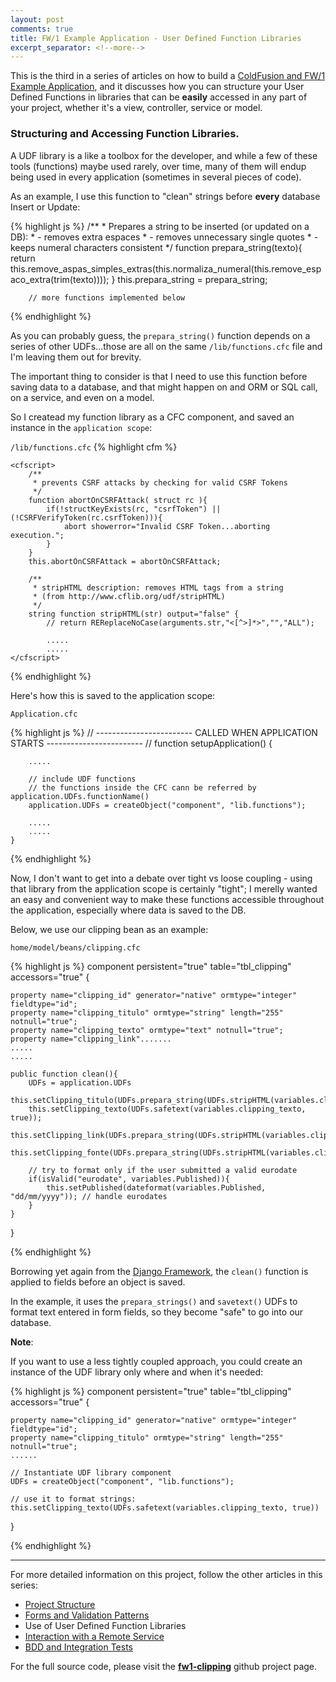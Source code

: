 ```yaml
---
layout: post
comments: true
title: FW/1 Example Application - User Defined Function Libraries
excerpt_separator: <!--more-->
---
```


This is the third in a series of articles on how to build a
[ColdFusion and FW/1 Example Application](https://dezoito.github.io/2015/03/26/fw1-example-app-released/),
and it discusses how you can structure your User Defined Functions in libraries
that can be **easily** accessed in any part of your project, whether it's a view,
controller, service or model.


### Structuring and Accessing Function Libraries.

A UDF library is a like a toolbox for the developer, and while a few of these tools
(functions) maybe used rarely, over time, many of them will endup being used in
every application (sometimes in several pieces of code).

As an example, I use this function to "clean" strings before **every** database
Insert or Update:

{% highlight js %}
        /**
         *  Prepares a string to be inserted (or updated on a DB):
         *  - removes extra espaces
         *  - removes unnecessary single quotes
         *  - keeps numeral characters consistent
         */
        function prepara_string(texto){
            return this.remove_aspas_simples_extras(this.normaliza_numeral(this.remove_espaco_extra(trim(texto))));
        }
        this.prepara_string = prepara_string;

        // more functions implemented below
{% endhighlight %}

As you can probably guess, the `prepara_string()` function depends on a series
of other UDFs...those are all on the same `/lib/functions.cfc` file and I'm
leaving them out for brevity.

The important thing to consider is that I need to use this function before saving
data to a database, and that might happen on and ORM or SQL call, on a service,
and even on a model.

So I createad my function library as a CFC component, and saved an instance in the
`application scope`:

`/lib/functions.cfc`
{% highlight cfm %}

<cfcomponent cacheUse="read-only" output="false">

    <cfscript>
        /**
         * prevents CSRF attacks by checking for valid CSRF Tokens
         */
        function abortOnCSRFAttack( struct rc ){
            if(!structKeyExists(rc, "csrfToken") || (!CSRFVerifyToken(rc.csrfToken))){
                abort showerror="Invalid CSRF Token...aborting execution.";
            }
        }
        this.abortOnCSRFAttack = abortOnCSRFAttack;

        /**
         * stripHTML description: removes HTML tags from a string
         * (from http://www.cflib.org/udf/stripHTML)
         */
        string function stripHTML(str) output="false" {
            // return REReplaceNoCase(arguments.str,"<[^>]*>","","ALL");

            .....
            .....
    </cfscript>
</cfcomponent>
{% endhighlight %}

 Here's how this is saved to the application scope:

 `Application.cfc`

{% highlight js %}
    // ------------------------ CALLED WHEN APPLICATION STARTS ------------------------ //
    function setupApplication() {

        .....

        // include UDF functions
        // the functions inside the CFC cann be referred by application.UDFs.functionName()
        application.UDFs = createObject("component", "lib.functions");

        .....
        .....
    }
{% endhighlight %}

Now, I don't want to get into a debate over tight vs loose coupling - using that
library from the application scope is certainly "tight"; I merelly wanted an easy
and convenient way to make these functions accessible throughout the application,
especially where data is saved to the DB.

Below, we use our clipping bean as an example:

`home/model/beans/clipping.cfc`

{% highlight js %}
component persistent="true" table="tbl_clipping" accessors="true" {

    property name="clipping_id" generator="native" ormtype="integer" fieldtype="id";
    property name="clipping_titulo" ormtype="string" length="255" notnull="true";
    property name="clipping_texto" ormtype="text" notnull="true";
    property name="clipping_link".......
    .....
    .....

    public function clean(){
        UDFs = application.UDFs
        this.setClipping_titulo(UDFs.prepara_string(UDFs.stripHTML(variables.clipping_titulo)));
        this.setClipping_texto(UDFs.safetext(variables.clipping_texto, true));
        this.setClipping_link(UDFs.prepara_string(UDFs.stripHTML(variables.clipping_link)));
        this.setClipping_fonte(UDFs.prepara_string(UDFs.stripHTML(variables.clipping_fonte)));

        // try to format only if the user submitted a valid eurodate
        if(isValid("eurodate", variables.Published)){
            this.setPublished(dateformat(variables.Published, "dd/mm/yyyy")); // handle eurodates
        }
    }
}

{% endhighlight %}

Borrowing yet again from the [Django Framework](https://www.djangoproject.com),
the `clean()` function is applied to fields before an object is saved.

In the example, it uses the `prepara_strings()` and `savetext()` UDFs to format
text entered in form fields, so they become "safe" to go into our database.

**Note**:

If you want to use a less tightly coupled approach, you could create an instance
of the UDF library only where and when it's needed:

{% highlight js %}
component persistent="true" table="tbl_clipping" accessors="true" {

    property name="clipping_id" generator="native" ormtype="integer" fieldtype="id";
    property name="clipping_titulo" ormtype="string" length="255" notnull="true";
    ......

    // Instantiate UDF library component
    UDFs = createObject("component", "lib.functions");

    // use it to format strings:
    this.setClipping_texto(UDFs.safetext(variables.clipping_texto, true))
}

{% endhighlight %}

 ----


For more detailed information on this project, follow the other articles in this series:

 - [Project Structure](/2015/03/29/fw1-example-app-project-structure/)
 - [Forms and Validation Patterns](/2015/03/30/fw1-example-app-forms_validation/)
 - Use of User Defined Function Libraries
 - [Interaction with a Remote Service](/2015/04/07/fw1-example-accessing-external-service/)
 - [BDD and Integration Tests](/2015/04/18/fw1-example-bdd-integration-testing/)

For the full source code, please visit the **[fw1-clipping](https://github.com/dezoito/fw1-clipping)**
github project page.

